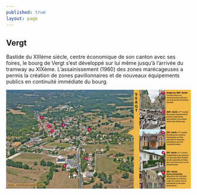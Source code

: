```yaml
---
published: true
layout: page
---
```


## Vergt

Bastide du XIIIème siècle, centre économique de son canton avec ses foires, le bourg de Vergt s’est développé sur lui même jusqu’à l’arrivée du tramway au XIXème. L’assainissement (1960) des zones marécageuses a permis la création de zones pavillonnaires et de nouveaux équipements publics en continuité immédiate du bourg.

![](/data/images/20/histoire/20_HISTOIRE_POPB1.jpg)
